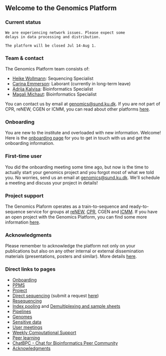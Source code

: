 ## Welcome to the Genomics Platform

### Current status


    We are experiencing network issues. Please expect some
    delays in data processing and distribution.
    
    The platform will be closed Jul 14-Aug 1.

[//]: # (This is a comment)
[//]: # "Comment"
[//]: # "No disruption to report at the moment! :-)"

### Team & contact

The Genomics Platform team consists of:

- [Heike Wollmann](https://renew.ku.dk/people/?id=710763&vis=medarbejder): Sequencing Specialist
- [Carina Emmerson](https://icmm.ku.dk/ansat/curis/?id=404570&vis=medarbejder): Laborant (currently in long-term leave)
- [Adrija Kalvisa](https://renew.ku.dk/people/?id=645384&vis=medarbejder): Bioinformatics Specialist
- [Magali Michaut](https://renew.ku.dk/people/?pure=en/persons/591326): Bioinformatics Specialist

You can contact us by email at  [genomics@sund.ku.dk](mailto:genomics@sund.ku.dk). If you are not part of CPR, reNEW, CGEN or ICMM, you can read about other platforms [here](/platforms/).

### Onboarding

You are new to the institute and overloaded with new information. Welcome! Here is the [onboarding page](/onboarding/) for you to get in touch with us and get the onboarding information.

### First-time user

You did the onboarding meeting some time ago, but now is the time to actually start your genomics project and you forgot most of what we told you. No worries, send us an email at  [genomics@sund.ku.dk](mailto:genomics@sund.ku.dk). We'll schedule a meeting and discuss your project in details!


### Project support

The Genomics Plaform operates as a train-to-sequence and ready-to-sequence service for groups at [reNEW](https://renew.ku.dk), [CPR](https://www.cpr.ku.dk/research/facilities/genomics/), CGEN and [ICMM](https://icmm.ku.dk). If you have an open project with the Genomics Platform, you can find some more information [here](/project/).

### Acknowledgments

Please remember to acknowledge the platform not only on your publications but also on any other internal or external dissemination materials (presentations, posters and similar). More details [here](/acknowledgments/).

### Direct links to pages

- [Onboarding](/onboarding/)
- [PPMS](/ppms/)
- [Project](/project/)
- [Direct sequencing](/directsequencing/) (submit a request [here](https://forms.office.com/e/Dgq0KkLsi3))
- [Resequencing](/resequencing/)
- [Index pooling](/indexpooling/) and [Demultiplexing and sample sheets](/demux/)
- [Pipelines](/pipeline_overview/)
- [Genomes](/refgenie)
- [Sensitive data](/sequencing_sensitive_data_2/)
- [User meetings](/user_meetings/)
- [Weekly Computational Support](/dropin/)
- [Peer learning](/peer_learning/)
- [ChatBPC - Chat for Bioinformatics Peer Community](/ChatBPC/)
- [Acknowledgments](/acknowledgments/)
